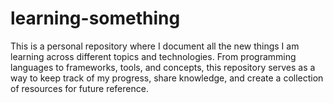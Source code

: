 # learning-something
This is a personal repository where I document all the new things I am learning across different topics and technologies. From programming languages to frameworks, tools, and concepts, this repository serves as a way to keep track of my progress, share knowledge, and create a collection of resources for future reference.
